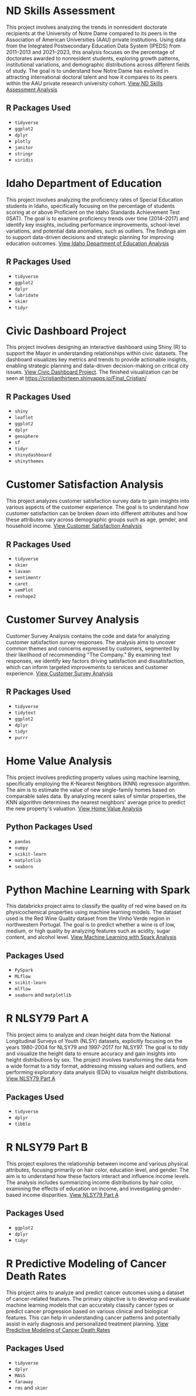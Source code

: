 # ND Skills Assessment
This project involves analyzing the trends in nonresident doctorate recipients at the University of Notre Dame compared to its peers in the Association of American Universities (AAU) private institutions. Using data from the Integrated Postsecondary Education Data System (IPEDS) from 2011–2013 and 2021–2023, this analysis focuses on the percentage of doctorates awarded to nonresident students, exploring growth patterns, institutional variations, and demographic distributions across different fields of study. The goal is to understand how Notre Dame has evolved in attracting international doctoral talent and how it compares to its peers within the AAU private research university cohort. [View ND Skills Assessment Analysis](https://github.com/cthr13en/Data-Science-Projects/tree/main/Assessment)

## R Packages Used
- `tidyverse`
- `ggplot2`
- `dplyr`
- `plotly`
- `janitor`
- `stringr`
- `viridis`


# Idaho Department of Education
This project involves analyzing the proficiency rates of Special Education students in Idaho, specifically focusing on the percentage of students scoring at or above Proficient on the Idaho Standards Achievement Test (ISAT). The goal is to examine proficiency trends over time (2014–2017) and identify key insights, including performance improvements, school-level variations, and potential data anomalies, such as outliers. The findings aim to support data-driven decisions and strategic planning for improving education outcomes. [View Idaho Department of Education Analysis](https://github.com/cthr13en/Data-Science-Projects/tree/main/Idaho%20Department%20of%20Education)

## R Packages Used
- `tidyverse`
- `ggplot2`
- `dplyr`
- `lubridate`
- `skimr`
- `tidyr`


# Civic Dashboard Project
This project involves designing an interactive dashboard using Shiny (R) to support the Mayor in understanding relationships within civic datasets. The dashboard visualizes key metrics and trends to provide actionable insights, enabling strategic planning and data-driven decision-making on critical city issues. [View Civic Dashboard Project](https://github.com/cthr13en/Data-Science-Projects/tree/main/Civic_Dashboard_Project). The finished visualization can be seen at https://cristianthirteen.shinyapps.io/Final_Cristian/

## R Packages Used
- `shiny`
- `leaflet`
- `ggplot2`
- `dplyr`
- `geosphere`
- `sf`
- `tidyr`
- `shinydashboard`
- `shinythemes`

# Customer Satisfaction Analysis
This project analyzes customer satisfaction survey data to gain insights into various aspects of the customer experience. The goal is to understand how customer satisfaction can be broken down into different attributes and how these attributes vary across demographic groups such as age, gender, and household income. [View Customer Satisfaction Analysis](https://github.com/cthr13en/Data-Science-Projects/tree/main/Customer%20Satisfaction%20Analysis)

## R Packages Used
- `tidyverse`
- `skimr`
- `lavaan`
- `sentimentr`
- `caret`
- `semPlot`
- `reshape2`

# Customer Survey Analysis
Customer Survey Analysis contains the code and data for analyzing customer satisfaction survey responses. The analysis aims to uncover common themes and concerns expressed by customers, segmented by their likelihood of recommending "The Company." By examining text responses, we identify key factors driving satisfaction and dissatisfaction, which can inform targeted improvements to services and customer experience. [View Customer Survey Analysis](https://github.com/cthr13en/Data-Science-Projects/tree/main/Customer%20Survey%20Analysis)

## R Packages Used
- `tidyverse`
- `tidytext`
- `ggplot2`
- `dplyr`
- `tidyr`
- `purrr`

# Home Value Analysis
This project involves predicting property values using machine learning, specifically employing the K-Nearest Neighbors (KNN) regression algorithm. The aim is to estimate the value of new single-family homes based on comparable sales data. By analyzing recent sales of similar properties, the KNN algorithm determines the nearest neighbors' average price to predict the new property's valuation. [View Home Value Analysis](https://github.com/cthr13en/Data-Science-Projects/tree/main/Home%20Value%20Analysis)

## Python Packages Used
- `pandas`
- `numpy`
- `scikit-learn`
- `matplotlib`
- `seaborn`

# Python Machine Learning with Spark
This databricks project aims to classify the quality of red wine based on its physicochemical properties using machine learning models. The dataset used is the Red Wine Quality dataset from the Vinho Verde region in northwestern Portugal. The goal is to predict whether a wine is of low, medium, or high quality by analyzing features such as acidity, sugar content, and alcohol level. [View Machine Learning with Spark Analysis](https://github.com/cthr13en/Data-Science-Projects/tree/main/Machine%20Learning%20with%20Spark%20using%20Delta%20Lake%20and%20MLFlow)

## Packages Used
- `PySpark`
- `MLflow`
- `scikit-learn`
- `mlflow`
- `seaborn` and `matplotlib`

# R NLSY79 Part A 
This project aims to analyze and clean height data from the National Longitudinal Surveys of Youth (NLSY) datasets, explicitly focusing on the years 1980-2004 for NLSY79 and 1997-2017 for NLSY97. The goal is to tidy and visualize the height data to ensure accuracy and gain insights into height distributions by sex. The project involves transforming the data from a wide format to a tidy format, addressing missing values and outliers, and performing exploratory data analysis (EDA) to visualize height distributions. [View NLSY79 Part A ](https://github.com/cthr13en/Data-Science-Projects/tree/main/NLSY79%20Part%20A)

## Packages Used
- `tidyverse`
- `dplyr`
- `tibble`

# R NLSY79 Part B
This project explores the relationship between income and various physical attributes, focusing primarily on hair color, education level, and gender. The aim is to understand how these factors interact and influence income levels. The analysis includes summarizing income distributions by hair color, examining the effects of education on income, and investigating gender-based income disparities. [View NLSY79 Part A ](https://github.com/cthr13en/Data-Science-Projects/tree/main/NLSY79%20Part%20B)

## Packages Used
- `ggplot2`
- `dplyr`
- `tidyr`

# R Predictive Modeling of Cancer Death Rates
This project aims to analyze and predict cancer outcomes using a dataset of cancer-related features. The primary objective is to develop and evaluate machine learning models that can accurately classify cancer types or predict cancer progression based on various clinical and biological features. This can help in understanding cancer patterns and potentially assist in early diagnosis and personalized treatment planning. [View Predictive Modeling of Cancer Death Rates](https://github.com/cthr13en/Data-Science-Projects/tree/main/Predictive%20Modeling%20Cancer)

## Packages Used
- `tidyverse`
- `dplyr`
- `MASS`
- `faraway`
- `rms` and `skimr`





